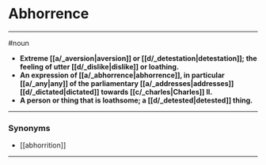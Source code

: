 # Abhorrence
---
#noun
- **Extreme [[a/_aversion|aversion]] or [[d/_detestation|detestation]]; the feeling of utter [[d/_dislike|dislike]] or loathing.**
- **An expression of [[a/_abhorrence|abhorrence]], in particular [[a/_any|any]] of the parliamentary [[a/_addresses|addresses]] [[d/_dictated|dictated]] towards [[c/_charles|Charles]] II.**
- **A person or thing that is loathsome; a [[d/_detested|detested]] thing.**
---
### Synonyms
- [[abhorrition]]
---
